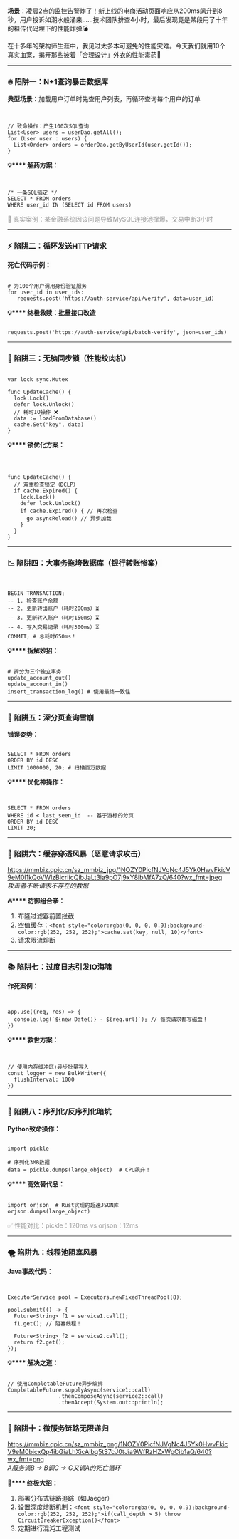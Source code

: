 ## <font style="color:rgba(0, 0, 0, 0.9);background-color:rgb(252, 252, 252);"></font>
**<font style="color:rgba(0, 0, 0, 0.9);background-color:rgb(252, 252, 252);">场景</font>**<font style="color:rgba(0, 0, 0, 0.9);background-color:rgb(252, 252, 252);">：凌晨2点的监控告警炸了！新上线的电商活动页面响应从200ms飙升到8秒，用户投诉如潮水般涌来……技术团队排查4小时，最后发现竟是某段用了十年的祖传代码埋下的性能炸弹</font><font style="color:rgba(0, 0, 0, 0.9);background-color:rgb(252, 252, 252);">💣</font>

<font style="color:rgba(0, 0, 0, 0.9);background-color:rgb(252, 252, 252);">在十多年的架构师生涯中，我见过太多本可避免的性能灾难。今天我们就用10个真实血案，揭开那些披着「合理设计」外衣的性能毒药</font><font style="color:rgba(0, 0, 0, 0.9);background-color:rgb(252, 252, 252);">🧪</font>

---

### <font style="color:rgba(0, 0, 0, 0.9);background-color:rgb(252, 252, 252);">🔥</font><font style="color:rgba(0, 0, 0, 0.9);background-color:rgb(252, 252, 252);"> 陷阱一：N+1查询暴击数据库</font>
**<font style="color:rgba(0, 0, 0, 0.9);background-color:rgb(252, 252, 252);">典型场景</font>**<font style="color:rgba(0, 0, 0, 0.9);background-color:rgb(252, 252, 252);">：加载用户订单时先查用户列表，再循环查询每个用户的订单</font>

```plain


// 致命操作：产生100次SQL查询
List<User> users = userDao.getAll();
for (User user : users) {
  List<Order> orders = orderDao.getByUserId(user.getId()); 
}
```

**<font style="color:rgba(0, 0, 0, 0.9);background-color:rgb(252, 252, 252);">💡</font>****<font style="color:rgba(0, 0, 0, 0.9);background-color:rgb(252, 252, 252);"> 解药方案：</font>**

```plain


/* 一条SQL搞定 */
SELECT * FROM orders 
WHERE user_id IN (SELECT id FROM users)
```

<font style="color:rgba(0, 0, 0, 0.4);background-color:rgb(252, 252, 252);">📌</font><font style="color:rgba(0, 0, 0, 0.4);background-color:rgb(252, 252, 252);"> 真实案例：某金融系统因该问题导致MySQL连接池撑爆，交易中断3小时</font>

---

### <font style="color:rgba(0, 0, 0, 0.9);background-color:rgb(252, 252, 252);">⚡</font><font style="color:rgba(0, 0, 0, 0.9);background-color:rgb(252, 252, 252);"> 陷阱二：循环发送HTTP请求</font>
**<font style="color:rgba(0, 0, 0, 0.9);background-color:rgb(252, 252, 252);">死亡代码示例：</font>**

```plain

# 为100个用户调用身份验证服务
for user_id in user_ids:
   requests.post('https://auth-service/api/verify', data=user_id)
```

**<font style="color:rgba(0, 0, 0, 0.9);background-color:rgb(252, 252, 252);">💡</font>****<font style="color:rgba(0, 0, 0, 0.9);background-color:rgb(252, 252, 252);"> 终极救赎：批量接口改造</font>**

```plain

requests.post('https://auth-service/api/batch-verify', json=user_ids)
```

---

### <font style="color:rgba(0, 0, 0, 0.9);background-color:rgb(252, 252, 252);">🚫</font><font style="color:rgba(0, 0, 0, 0.9);background-color:rgb(252, 252, 252);"> 陷阱三：无脑同步锁（性能绞肉机）</font>
```plain

var lock sync.Mutex

func UpdateCache() {
  lock.Lock() 
  defer lock.Unlock()
  // 耗时IO操作 ❌
  data := loadFromDatabase()
  cache.Set("key", data)
}
```

**<font style="color:rgba(0, 0, 0, 0.9);background-color:rgb(252, 252, 252);">💡</font>****<font style="color:rgba(0, 0, 0, 0.9);background-color:rgb(252, 252, 252);"> 锁优化方案：</font>**

```plain



func UpdateCache() {
  // 双重检查锁定（DCLP）
  if cache.Expired() {
    lock.Lock()
    defer lock.Unlock()
    if cache.Expired() { // 再次检查
      go asyncReload() // 异步加载
    }
  }
}
```

---

### <font style="color:rgba(0, 0, 0, 0.9);background-color:rgb(252, 252, 252);">📉</font><font style="color:rgba(0, 0, 0, 0.9);background-color:rgb(252, 252, 252);"> 陷阱四：大事务拖垮数据库（银行转账惨案）</font>
```plain


BEGIN TRANSACTION;
-- 1. 检查账户余额
-- 2. 更新转出账户（耗时200ms）⏳
-- 3. 更新转入账户（耗时150ms）⌛
-- 4. 写入交易记录（耗时300ms）⏳
COMMIT; # 总耗时650ms！
```

**<font style="color:rgba(0, 0, 0, 0.9);background-color:rgb(252, 252, 252);">💡</font>****<font style="color:rgba(0, 0, 0, 0.9);background-color:rgb(252, 252, 252);"> 拆解妙招：</font>**

```plain

# 拆分为三个独立事务
update_account_out() 
update_account_in() 
insert_transaction_log() # 使用最终一致性
```

---

### <font style="color:rgba(0, 0, 0, 0.9);background-color:rgb(252, 252, 252);">🧩</font><font style="color:rgba(0, 0, 0, 0.9);background-color:rgb(252, 252, 252);"> 陷阱五：深分页查询雪崩</font>
**<font style="color:rgba(0, 0, 0, 0.9);background-color:rgb(252, 252, 252);">错误姿势：</font>**

```plain

SELECT * FROM orders 
ORDER BY id DESC 
LIMIT 1000000, 20; # 扫描百万数据
```

**<font style="color:rgba(0, 0, 0, 0.9);background-color:rgb(252, 252, 252);">💡</font>****<font style="color:rgba(0, 0, 0, 0.9);background-color:rgb(252, 252, 252);"> 优化神操作：</font>**

```plain


SELECT * FROM orders 
WHERE id < last_seen_id  -- 基于游标的分页
ORDER BY id DESC 
LIMIT 20;
```

---

### <font style="color:rgba(0, 0, 0, 0.9);background-color:rgb(252, 252, 252);">🛑</font><font style="color:rgba(0, 0, 0, 0.9);background-color:rgb(252, 252, 252);"> 陷阱六：缓存穿透风暴（恶意请求攻击）</font>
<font style="color:rgba(0, 0, 0, 0.9);background-color:rgb(252, 252, 252);">https://mmbiz.qpic.cn/sz_mmbiz_jpg/1NOZY0PicfNJVgNc4J5Yk0HwvFkicV9eM0l1kQoVWlzBicrIicQibJaLt3ia9pO7j9xY8ibMfA7zQ/640?wx_fmt=jpeg  
</font>_<font style="color:rgba(0, 0, 0, 0.9);background-color:rgb(252, 252, 252);">攻击者不断请求不存在的数据</font>_

**<font style="color:rgba(0, 0, 0, 0.9);background-color:rgb(252, 252, 252);">🔥</font>****<font style="color:rgba(0, 0, 0, 0.9);background-color:rgb(252, 252, 252);"> 防御组合拳：</font>**

1. <font style="color:rgba(0, 0, 0, 0.9);background-color:rgb(252, 252, 252);">布隆过滤器前置拦截</font>
2. <font style="color:rgba(0, 0, 0, 0.9);background-color:rgb(252, 252, 252);">空值缓存：</font>`<font style="color:rgba(0, 0, 0, 0.9);background-color:rgb(252, 252, 252);">cache.set(key, null, 10)</font>`
3. <font style="color:rgba(0, 0, 0, 0.9);background-color:rgb(252, 252, 252);">请求限流熔断</font>

---

### <font style="color:rgba(0, 0, 0, 0.9);background-color:rgb(252, 252, 252);">📚</font><font style="color:rgba(0, 0, 0, 0.9);background-color:rgb(252, 252, 252);"> 陷阱七：过度日志引发IO海啸</font>
**<font style="color:rgba(0, 0, 0, 0.9);background-color:rgb(252, 252, 252);">作死案例：</font>**

```plain


app.use((req, res) => {
  console.log(`${new Date()} - ${req.url}`); // 每次请求都写磁盘！
})
```

**<font style="color:rgba(0, 0, 0, 0.9);background-color:rgb(252, 252, 252);">💡</font>****<font style="color:rgba(0, 0, 0, 0.9);background-color:rgb(252, 252, 252);"> 救世方案：</font>**

```plain


// 使用内存缓冲区+异步批量写入
const logger = new BulkWriter({ 
  flushInterval: 1000 
})
```

---

### <font style="color:rgba(0, 0, 0, 0.9);background-color:rgb(252, 252, 252);">🎯</font><font style="color:rgba(0, 0, 0, 0.9);background-color:rgb(252, 252, 252);"> 陷阱八：序列化/反序列化暗坑</font>
**<font style="color:rgba(0, 0, 0, 0.9);background-color:rgb(252, 252, 252);">Python致命操作：</font>**

```plain

import pickle

# 序列化3MB数据
data = pickle.dumps(large_object)  # CPU飙升！
```

**<font style="color:rgba(0, 0, 0, 0.9);background-color:rgb(252, 252, 252);">💡</font>****<font style="color:rgba(0, 0, 0, 0.9);background-color:rgb(252, 252, 252);"> 高效替代品：</font>**

```plain

import orjson  # Rust实现的超速JSON库
orjson.dumps(large_object)
```

<font style="color:rgba(0, 0, 0, 0.4);background-color:rgb(252, 252, 252);">✅</font><font style="color:rgba(0, 0, 0, 0.4);background-color:rgb(252, 252, 252);"> 性能对比：pickle：120ms vs orjson：12ms</font>

---

### <font style="color:rgba(0, 0, 0, 0.9);background-color:rgb(252, 252, 252);">🌪</font><font style="color:rgba(0, 0, 0, 0.9);background-color:rgb(252, 252, 252);"> 陷阱九：线程池阻塞风暴</font>
**<font style="color:rgba(0, 0, 0, 0.9);background-color:rgb(252, 252, 252);">Java事故代码：</font>**

```plain


ExecutorService pool = Executors.newFixedThreadPool(8);

pool.submit(() -> {
  Future<String> f1 = service1.call(); 
  f1.get(); // 阻塞线程！
  
  Future<String> f2 = service2.call();
  return f2.get();
});
```

**<font style="color:rgba(0, 0, 0, 0.9);background-color:rgb(252, 252, 252);">💡</font>****<font style="color:rgba(0, 0, 0, 0.9);background-color:rgb(252, 252, 252);"> 解决之道：</font>**

```plain

// 使用CompletableFuture异步编排
CompletableFuture.supplyAsync(service1::call)
                .thenComposeAsync(service2::call)
                .thenAccept(System.out::println);
```

---

### <font style="color:rgba(0, 0, 0, 0.9);background-color:rgb(252, 252, 252);">📡</font><font style="color:rgba(0, 0, 0, 0.9);background-color:rgb(252, 252, 252);"> 陷阱十：微服务链路无限递归</font>
<font style="color:rgba(0, 0, 0, 0.9);background-color:rgb(252, 252, 252);">https://mmbiz.qpic.cn/sz_mmbiz_png/1NOZY0PicfNJVgNc4J5Yk0HwvFkicV9eM0bicxQp4ibGiaLhXicAibg5tS7cJ0tJia9WfRzHZxWpCib1aQ/640?wx_fmt=png  
</font>_<font style="color:rgba(0, 0, 0, 0.9);background-color:rgb(252, 252, 252);">A服务调B → B调C → C又调A的死亡循环</font>_

**<font style="color:rgba(0, 0, 0, 0.9);background-color:rgb(252, 252, 252);">📌</font>****<font style="color:rgba(0, 0, 0, 0.9);background-color:rgb(252, 252, 252);"> 终极大招：</font>**

1. <font style="color:rgba(0, 0, 0, 0.9);background-color:rgb(252, 252, 252);">部署分布式链路追踪（如Jaeger）</font>
2. <font style="color:rgba(0, 0, 0, 0.9);background-color:rgb(252, 252, 252);">设置深度熔断机制：</font>`<font style="color:rgba(0, 0, 0, 0.9);background-color:rgb(252, 252, 252);">if(call_depth > 5) throw CircuitBreakerException()</font>`
3. <font style="color:rgba(0, 0, 0, 0.9);background-color:rgb(252, 252, 252);">定期进行混沌工程测试</font>

